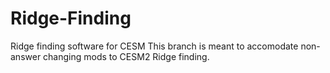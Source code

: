 # Ridge-Finding
Ridge finding software for CESM
This branch is meant to accomodate non-answer changing mods to CESM2 Ridge finding. 
